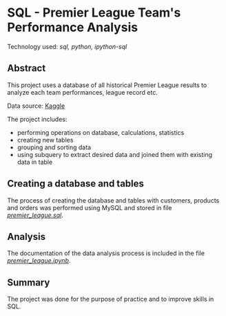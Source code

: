 # SQL - Premier League Team's Performance Analysis

Technology used: *sql, python, ipython-sql*

## Abstract

This project uses a database of all historical Premier League results to analyze each team performances, league record etc.

Data source: [Kaggle](https://www.kaggle.com/datasets/evangower/premier-league-matches-19922022)

The project includes:
- performing operations on database, calculations, statistics
- creating new tables
- grouping and sorting data
- using subquery to extract desired data and joined them with existing data in table


## Creating a database and tables

The process of creating the database and tables with customers, products and orders was performed using MySQL and stored in file [*premier_league.sql*](https://github.com/Zandersan/premier-league-sql/blob/main/premier_league.sql).

## Analysis

The documentation of the data analysis process is included in the file [*premier_league.ipynb*](https://github.com/Zandersan/premier-league-sql/blob/main/premier_league.ipynb).

## Summary

The project was done for the purpose of practice and to improve skills in SQL.
